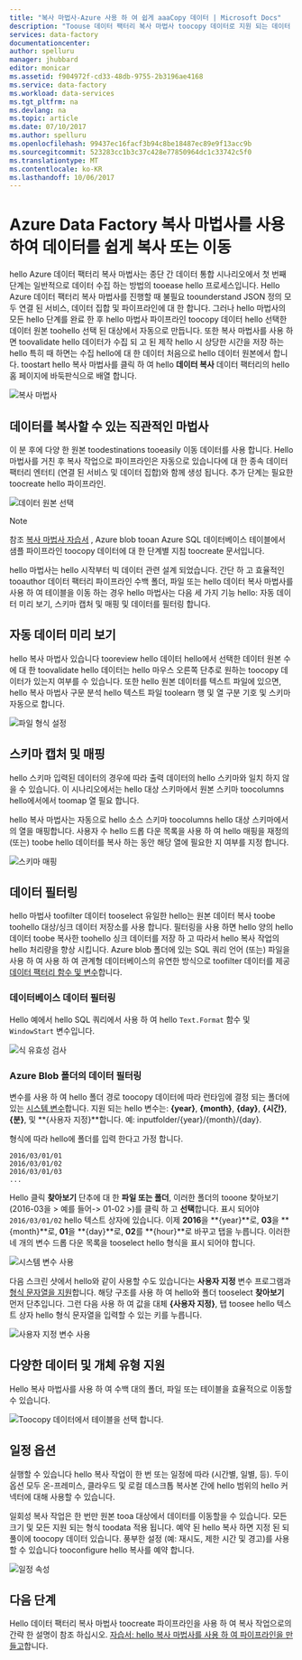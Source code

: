 ```yaml
---
title: "복사 마법사-Azure 사용 하 여 쉽게 aaaCopy 데이터 | Microsoft Docs"
description: "Toouse 데이터 팩터리 복사 마법사 toocopy 데이터로 지원 되는 데이터 원본 toosinks hello 하는 방법에 대해 알아봅니다."
services: data-factory
documentationcenter: 
author: spelluru
manager: jhubbard
editor: monicar
ms.assetid: f904972f-cd33-48db-9755-2b3196ae4168
ms.service: data-factory
ms.workload: data-services
ms.tgt_pltfrm: na
ms.devlang: na
ms.topic: article
ms.date: 07/10/2017
ms.author: spelluru
ms.openlocfilehash: 99437ec16facf3b94c8be18487ec89e9f13acc9b
ms.sourcegitcommit: 523283cc1b3c37c428e77850964dc1c33742c5f0
ms.translationtype: MT
ms.contentlocale: ko-KR
ms.lasthandoff: 10/06/2017
---
```

# <a name="copy-or-move-data-easily-with-azure-data-factory-copy-wizard"></a>Azure Data Factory 복사 마법사를 사용하여 데이터를 쉽게 복사 또는 이동
hello Azure 데이터 팩터리 복사 마법사는 종단 간 데이터 통합 시나리오에서 첫 번째 단계는 일반적으로 데이터 수집 하는 방법의 tooease hello 프로세스입니다. Hello Azure 데이터 팩터리 복사 마법사를 진행할 때 불필요 toounderstand JSON 정의 모두 연결 된 서비스, 데이터 집합 및 파이프라인에 대 한 합니다. 그러나 hello 마법사의 모든 hello 단계를 완료 한 후 hello 마법사 파이프라인 toocopy 데이터 hello 선택한 데이터 원본 toohello 선택 된 대상에서 자동으로 만듭니다. 또한 복사 마법사를 사용 하면 toovalidate hello 데이터가 수집 되 고 된 제작 hello 시 상당한 시간을 저장 하는 hello 특히 때 하면는 수집 hello에 대 한 데이터 처음으로 hello 데이터 원본에서 합니다. toostart hello 복사 마법사를 클릭 하 여 hello **데이터 복사** 데이터 팩터리의 hello 홈 페이지에 바둑판식으로 배열 합니다.

![복사 마법사](./media/data-factory-copy-wizard/copy-data-wizard.png)

## <a name="an-intuitive-wizard-for-copying-data"></a>데이터를 복사할 수 있는 직관적인 마법사
이 분 후에 다양 한 원본 toodestinations tooeasily 이동 데이터를 사용 합니다. Hello 마법사를 거친 후 복사 작업으로 파이프라인은 자동으로 있습니다에 대 한 종속 데이터 팩터리 엔터티 (연결 된 서비스 및 데이터 집합)와 함께 생성 됩니다. 추가 단계는 필요한 toocreate hello 파이프라인.   

![데이터 원본 선택](./media/data-factory-copy-wizard/select-data-source-page.png)

> [!NOTE]
> 참조 [복사 마법사 자습서](data-factory-copy-data-wizard-tutorial.md) , Azure blob tooan Azure SQL 데이터베이스 테이블에서 샘플 파이프라인 toocopy 데이터에 대 한 단계별 지침 toocreate 문서입니다. 
> 
> 

hello 마법사는 hello 시작부터 빅 데이터 관련 설계 되었습니다. 간단 하 고 효율적인 tooauthor 데이터 팩터리 파이프라인 수백 폴더, 파일 또는 hello 데이터 복사 마법사를 사용 하 여 테이블을 이동 하는 경우 hello 마법사는 다음 세 가지 기능 hello: 자동 데이터 미리 보기, 스키마 캡처 및 매핑 및 데이터를 필터링 합니다. 

## <a name="automatic-data-preview"></a>자동 데이터 미리 보기
hello 복사 마법사 있습니다 tooreview hello 데이터 hello에서 선택한 데이터 원본 수에 대 한 toovalidate hello 데이터는 hello 마우스 오른쪽 단추로 원하는 toocopy 데이터가 있는지 여부를 수 있습니다. 또한 hello 원본 데이터를 텍스트 파일에 있으면, hello 복사 마법사 구문 분석 hello 텍스트 파일 toolearn 행 및 열 구분 기호 및 스키마 자동으로 합니다. 

![파일 형식 설정](./media/data-factory-copy-wizard/file-format-settings.png)

## <a name="schema-capture-and-mapping"></a>스키마 캡처 및 매핑
hello 스키마 입력된 데이터의 경우에 따라 출력 데이터의 hello 스키마와 일치 하지 않을 수 있습니다. 이 시나리오에서는 hello 대상 스키마에서 원본 스키마 toocolumns hello에서에서 toomap 열 필요 합니다. 

hello 복사 마법사는 자동으로 hello 소스 스키마 toocolumns hello 대상 스키마에서의 열을 매핑합니다. 사용자 수 hello 드롭 다운 목록을 사용 하 여 hello 매핑을 재정의 (또는) toobe hello 데이터를 복사 하는 동안 해당 열에 필요한 지 여부를 지정 합니다.   

![스키마 매핑](./media/data-factory-copy-wizard/schema-mapping.png)

## <a name="filtering-data"></a>데이터 필터링
hello 마법사 toofilter 데이터 tooselect 유일한 hello는 원본 데이터 복사 toobe toohello 대상/싱크 데이터 저장소를 사용 합니다. 필터링을 사용 하면 hello 양의 hello 데이터 toobe 복사한 toohello 싱크 데이터를 저장 하 고 따라서 hello 복사 작업의 hello 처리량을 향상 시킵니다. Azure blob 폴더에 있는 SQL 쿼리 언어 (또는) 파일을 사용 하 여 사용 하 여 관계형 데이터베이스의 유연한 방식으로 toofilter 데이터를 제공 [데이터 팩터리 함수 및 변수](data-factory-functions-variables.md)합니다.   

### <a name="filtering-of-data-in-a-database"></a>데이터베이스 데이터 필터링
Hello 예에서 hello SQL 쿼리에서 사용 하 여 hello `Text.Format` 함수 및 `WindowStart` 변수입니다. 

![식 유효성 검사](./media/data-factory-copy-wizard/validate-expressions.png)

### <a name="filtering-of-data-in-an-azure-blob-folder"></a>Azure Blob 폴더의 데이터 필터링
변수를 사용 하 여 hello 폴더 경로 toocopy 데이터에 따라 런타임에 결정 되는 폴더에 있는 [시스템 변수](data-factory-functions-variables.md#data-factory-system-variables)합니다. 지원 되는 hello 변수는: **{year}**, **{month}**, **{day}**, **{시간}**, **{분}**, 및 **{사용자 지정}**합니다. 예: inputfolder/{year}/{month}/{day}.

형식에 따라 hello에 폴더를 입력 한다고 가정 합니다.

    2016/03/01/01
    2016/03/01/02
    2016/03/01/03
    ...

Hello 클릭 **찾아보기** 단추에 대 한 **파일 또는 폴더**, 이러한 폴더의 tooone 찾아보기 (2016-03을 > 예를 들어-> 01-02 >)를 클릭 하 고 **선택**합니다. 표시 되어야 `2016/03/01/02` hello 텍스트 상자에 있습니다. 이제 **2016**을 **{year}**로, **03**을 **{month}**로, **01**을 **{day}**로, **02**를 **{hour}**로 바꾸고 탭을 누릅니다. 이러한 네 개의 변수 드롭 다운 목록을 tooselect hello 형식을 표시 되어야 합니다.

![시스템 변수 사용](./media/data-factory-copy-wizard/blob-standard-variables-in-folder-path.png)   

다음 스크린 샷에서 hello와 같이 사용할 수도 있습니다는 **사용자 지정** 변수 프로그램과 [형식 문자열을 지원](https://msdn.microsoft.com/library/8kb3ddd4.aspx)합니다. 해당 구조를 사용 하 여 hello와 폴더 tooselect **찾아보기** 먼저 단추입니다. 그런 다음 사용 하 여 값을 대체 **{사용자 지정}**, 탭 toosee hello 텍스트 상자 hello 형식 문자열을 입력할 수 있는 키를 누릅니다.     

![사용자 지정 변수 사용](./media/data-factory-copy-wizard/blob-custom-variables-in-folder-path.png)

## <a name="support-for-diverse-data-and-object-types"></a>다양한 데이터 및 개체 유형 지원
Hello 복사 마법사를 사용 하 여 수백 대의 폴더, 파일 또는 테이블을 효율적으로 이동할 수 있습니다.

![Toocopy 데이터에서 테이블을 선택 합니다.](./media/data-factory-copy-wizard/select-tables-to-copy-data.png)

## <a name="scheduling-options"></a>일정 옵션
실행할 수 있습니다 hello 복사 작업이 한 번 또는 일정에 따라 (시간별, 일별, 등). 두이 옵션 모두 온-프레미스, 클라우드 및 로컬 데스크톱 복사본 간에 hello 범위의 hello 커넥터에 대해 사용할 수 있습니다.

일회성 복사 작업은 한 번만 원본 tooa 대상에서 데이터를 이동할을 수 있습니다. 모든 크기 및 모든 지원 되는 형식 toodata 적용 됩니다. 예약 된 hello 복사 하면 지정 된 되풀이에 toocopy 데이터 있습니다. 풍부한 설정 (예: 재시도, 제한 시간 및 경고)를 사용할 수 있습니다 tooconfigure hello 복사를 예약 합니다.

![일정 속성](./media/data-factory-copy-wizard/scheduling-properties.png)

## <a name="next-steps"></a>다음 단계
Hello 데이터 팩터리 복사 마법사 toocreate 파이프라인을 사용 하 여 복사 작업으로의 간략 한 설명이 참조 하십시오. [자습서: hello 복사 마법사를 사용 하 여 파이프라인을 만들고](data-factory-copy-data-wizard-tutorial.md)합니다.

